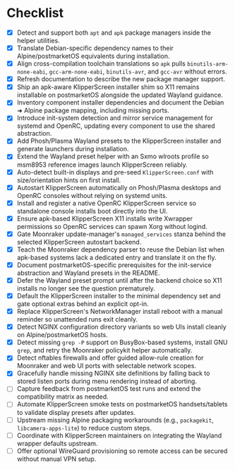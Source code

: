 # Checklist

- [x] Detect and support both `apt` and `apk` package managers inside the helper utilities.
- [x] Translate Debian-specific dependency names to their Alpine/postmarketOS equivalents during installation.
- [x] Align cross-compilation toolchain translations so `apk` pulls `binutils-arm-none-eabi`, `gcc-arm-none-eabi`, `binutils-avr`, and `gcc-avr` without errors.
- [x] Refresh documentation to describe the new package manager support.
- [x] Ship an apk-aware KlipperScreen installer shim so X11 remains installable on postmarketOS alongside the updated Wayland guidance.
- [x] Inventory component installer dependencies and document the Debian ➜ Alpine package mapping, including missing ports.
- [x] Introduce init-system detection and mirror service management for systemd and OpenRC, updating every component to use the shared abstraction.
- [x] Add Phosh/Plasma Wayland presets to the KlipperScreen installer and generate launchers during installation.
- [x] Extend the Wayland preset helper with an Sxmo wlroots profile so msm8953 reference images launch KlipperScreen reliably.
- [x] Auto-detect built-in displays and pre-seed `KlipperScreen.conf` with size/orientation hints on first install.
- [x] Autostart KlipperScreen automatically on Phosh/Plasma desktops and OpenRC consoles without relying on systemd units.
- [x] Install and register a native OpenRC KlipperScreen service so standalone console installs boot directly into the UI.
- [x] Ensure apk-based KlipperScreen X11 installs write Xwrapper permissions so OpenRC services can spawn Xorg without logind.
- [x] Gate Moonraker update-manager's `managed_services` stanza behind the selected KlipperScreen autostart backend.
- [x] Teach the Moonraker dependency parser to reuse the Debian list when apk-based systems lack a dedicated entry and translate it on the fly.
- [x] Document postmarketOS-specific prerequisites for the init-service abstraction and Wayland presets in the README.
- [x] Defer the Wayland preset prompt until after the backend choice so X11 installs no longer see the question prematurely.
- [x] Default the KlipperScreen installer to the minimal dependency set and gate optional extras behind an explicit opt-in.
- [x] Replace KlipperScreen's NetworkManager install reboot with a manual reminder so unattended runs exit cleanly.
- [x] Detect NGINX configuration directory variants so web UIs install cleanly on Alpine/postmarketOS hosts.
- [x] Detect missing `grep -P` support on BusyBox-based systems, install GNU `grep`, and retry the Moonraker policykit helper automatically.
- [x] Detect nftables firewalls and offer guided allow-rule creation for Moonraker and web UI ports with selectable network scopes.
- [x] Gracefully handle missing NGINX site definitions by falling back to stored listen ports during menu rendering instead of aborting.
- [ ] Capture feedback from postmarketOS test runs and extend the compatibility matrix as needed.
- [ ] Automate KlipperScreen smoke tests on postmarketOS handsets/tablets to validate display presets after updates.
- [ ] Upstream missing Alpine packaging workarounds (e.g., `packagekit`, `libcamera-apps-lite`) to reduce custom steps.
- [ ] Coordinate with KlipperScreen maintainers on integrating the Wayland wrapper defaults upstream.
- [ ] Offer optional WireGuard provisioning so remote access can be secured without manual VPN setup.
